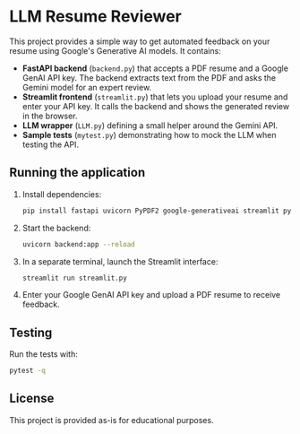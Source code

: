 # LLM Resume Reviewer

This project provides a simple way to get automated feedback on your resume using Google's Generative AI models.
It contains:

- **FastAPI backend** (`backend.py`) that accepts a PDF resume and a Google GenAI API key. The backend extracts text from the PDF and asks the Gemini model for an expert review.
- **Streamlit frontend** (`streamlit.py`) that lets you upload your resume and enter your API key. It calls the backend and shows the generated review in the browser.
- **LLM wrapper** (`LLM.py`) defining a small helper around the Gemini API.
- **Sample tests** (`mytest.py`) demonstrating how to mock the LLM when testing the API.

## Running the application

1. Install dependencies:
   ```bash
   pip install fastapi uvicorn PyPDF2 google-generativeai streamlit pytest reportlab
   ```
2. Start the backend:
   ```bash
   uvicorn backend:app --reload
   ```
3. In a separate terminal, launch the Streamlit interface:
   ```bash
   streamlit run streamlit.py
   ```
4. Enter your Google GenAI API key and upload a PDF resume to receive feedback.

## Testing

Run the tests with:
```bash
pytest -q
```

## License

This project is provided as-is for educational purposes.

